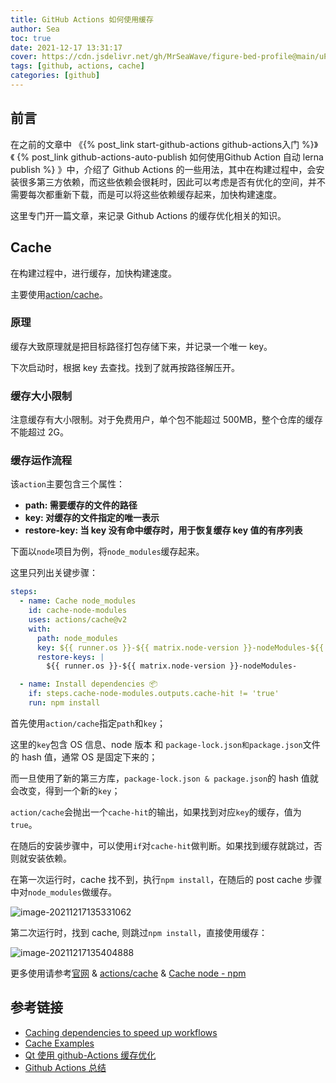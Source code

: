 ```yaml
---
title: GitHub Actions 如何使用缓存
author: Sea
toc: true
date: 2021-12-17 13:31:17
cover: https://cdn.jsdelivr.net/gh/MrSeaWave/figure-bed-profile@main/uPic/2021/qq8Lk4_bg2019091201.jpeg
tags: [github, actions, cache]
categories: [github]
---
```


## 前言

在之前的文章中 《{% post_link start-github-actions github-actions入门 %}》《 {% post_link github-actions-auto-publish 如何使用Github Action 自动 lerna publish %} 》中，介绍了 Github Actions 的一些用法，其中在构建过程中，会安装很多第三方依赖，而这些依赖会很耗时，因此可以考虑是否有优化的空间，并不需要每次都重新下载，而是可以将这些依赖缓存起来，加快构建速度。

这里专门开一篇文章，来记录 Github Actions 的缓存优化相关的知识。

<!--more-->

## Cache

在构建过程中，进行缓存，加快构建速度。

主要使用[action/cache](https://github.com/actions/cache)。

### 原理

缓存大致原理就是把目标路径打包存储下来，并记录一个唯一 key。

下次启动时，根据 key 去查找。找到了就再按路径解压开。

### 缓存大小限制

注意缓存有大小限制。对于免费用户，单个包不能超过 500MB，整个仓库的缓存不能超过 2G。

### 缓存运作流程

该`action`主要包含三个属性：

- **path: 需要缓存的文件的路径**
- **key: 对缓存的文件指定的唯一表示**
- **restore-key: 当 key 没有命中缓存时，用于恢复缓存 key 值的有序列表**

下面以`node`项目为例，将`node_modules`缓存起来。

这里只列出关键步骤：

```yml
steps:
  - name: Cache node_modules
    id: cache-node-modules
    uses: actions/cache@v2
    with:
      path: node_modules
      key: ${{ runner.os }}-${{ matrix.node-version }}-nodeModules-${{ hashFiles('package-lock.json') }}-${{ hashFiles('package.json') }}
      restore-keys: |
        ${{ runner.os }}-${{ matrix.node-version }}-nodeModules-

  - name: Install dependencies 📦️
    if: steps.cache-node-modules.outputs.cache-hit != 'true'
    run: npm install
```

首先使用`action/cache`指定`path`和`key`；

这里的`key`包含 OS 信息、node 版本 和 `package-lock.json和package.json`文件的 hash 值，通常 OS 是固定下来的；

而一旦使用了新的第三方库，`package-lock.json & package.json`的 hash 值就会改变，得到一个新的`key`；

`action/cache`会抛出一个`cache-hit`的输出，如果找到对应`key`的缓存，值为`true`。

在随后的安装步骤中，可以使用`if`对`cache-hit`做判断。如果找到缓存就跳过，否则就安装依赖。

在第一次运行时，cache 找不到，执行`npm install`，在随后的 post cache 步骤中对`node_modules`做缓存。

![image-20211217135331062](https://cdn.jsdelivr.net/gh/MrSeaWave/figure-bed-profile@main/uPic/2021/3irwj2_image-20211217135331062.png)

第二次运行时，找到 cache, 则跳过`npm install`，直接使用缓存：

![image-20211217135404888](https://cdn.jsdelivr.net/gh/MrSeaWave/figure-bed-profile@main/uPic/2021/PxvEpK_image-20211217135404888.png)

更多使用请参考[官网](https://docs.github.com/en/actions/advanced-guides/caching-dependencies-to-speed-up-workflows) & [actions/cache](https://github.com/actions/cache) & [Cache node - npm](https://github.com/actions/cache/blob/main/examples.md#node---npm)

## 参考链接

- [Caching dependencies to speed up workflows](https://docs.github.com/en/actions/advanced-guides/caching-dependencies-to-speed-up-workflows)
- [Cache Examples](https://github.com/actions/cache/blob/main/examples.md#node---lerna)
- [Qt 使用 github-Actions 缓存优化](https://zhuanlan.zhihu.com/p/95945405)
- [Github Actions 总结](https://jasonkayzk.github.io/2020/08/28/Github-Actions%E6%80%BB%E7%BB%93/)
